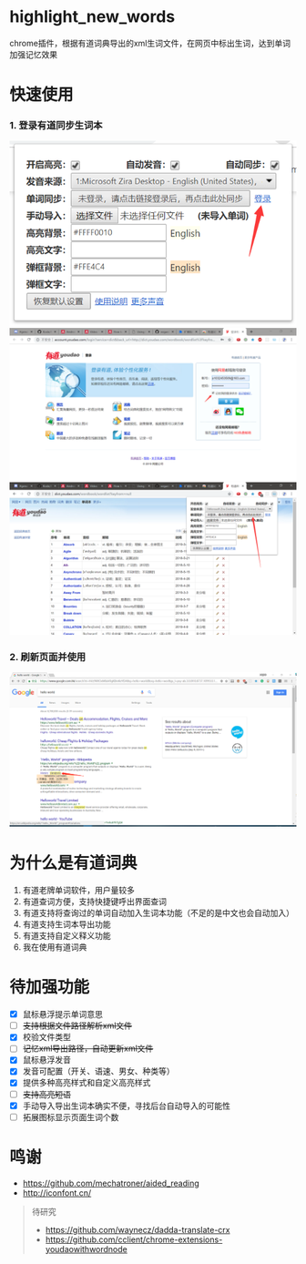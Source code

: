# highlight_new_words
chrome插件，根据有道词典导出的xml生词文件，在网页中标出生词，达到单词加强记忆效果


# 快速使用
### 1. 登录有道同步生词本
![](./images/getting-started/1_new.jpg '登录有道步骤1')
![](./images/getting-started/2_new.jpg '登录有道步骤2')
![](./images/getting-started/3_new.jpg '登录有道步骤3')


### 2. 刷新页面并使用
![](./images/getting-started/5.jpg '效果演示')



# 为什么是有道词典
1. 有道老牌单词软件，用户量较多
2. 有道查词方便，支持快捷键呼出界面查词
3. 有道支持将查询过的单词自动加入生词本功能（不足的是中文也会自动加入）
4. 有道支持生词本导出功能
5. 有道支持自定义释义功能
6. 我在使用有道词典

# 待加强功能
- [x] 鼠标悬浮提示单词意思
- [ ] <s>支持根据文件路径解析xml文件</s>
- [x] 校验文件类型
- [ ] <s>记忆xml导出路径，自动更新xml文件 </s>
- [x] 鼠标悬浮发音
- [x] 发音可配置（开关、语速、男女、种类等）
- [x] 提供多种高亮样式和自定义高亮样式
- [ ] <s>支持高亮短语</s>
- [x] 手动导入导出生词本确实不便，寻找后台自动导入的可能性
- [ ] 拓展图标显示页面生词个数

# 鸣谢
- https://github.com/mechatroner/aided_reading
- http://iconfont.cn/
>待研究
>- https://github.com/waynecz/dadda-translate-crx
>- https://github.com/cclient/chrome-extensions-youdaowithwordnode